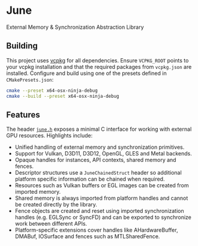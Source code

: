 # June
External Memory & Synchronization Abstraction Library

## Building

This project uses [vcpkg](https://github.com/microsoft/vcpkg) for all
dependencies. Ensure `VCPKG_ROOT` points to your vcpkg installation and that
the required packages from `vcpkg.json` are installed. Configure and build
using one of the presets defined in `CMakePresets.json`:

```sh
cmake --preset x64-osx-ninja-debug
cmake --build --preset x64-osx-ninja-debug
```

## Features

The header [`june.h`](june/june.h) exposes a minimal C interface for working
with external GPU resources. Highlights include:

- Unified handling of external memory and synchronization primitives.
- Support for Vulkan, D3D11, D3D12, OpenGL, GLES and Metal backends.
- Opaque handles for instances, API contexts, shared memory and fences.
- Descriptor structures use a `JuneChainedStruct` header so additional
  platform specific information can be chained when required.
- Resources such as Vulkan buffers or EGL images can be created from imported
  memory.
- Shared memory is always imported from platform handles and cannot be
  created directly by the library.
- Fence objects are created and reset using imported synchronization handles
  (e.g. EGLSync or SyncFD) and can be exported to synchronize work between
  different APIs.
- Platform-specific extensions cover handles like AHardwareBuffer, DMABuf,
  IOSurface and fences such as MTLSharedFence.

